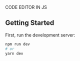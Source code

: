 CODE EDITOR IN JS

## Getting Started

First, run the development server:

```bash
npm run dev
# or
yarn dev
```
